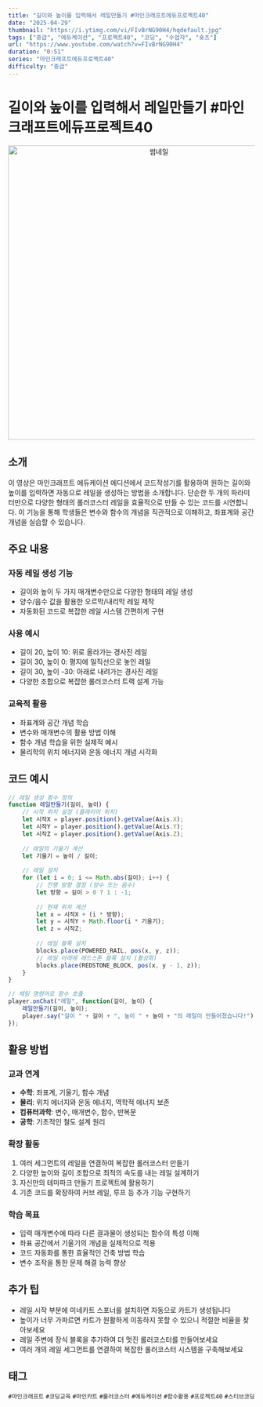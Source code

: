 ```yaml
--- 
title: "길이와 높이를 입력해서 레일만들기 #마인크래프트에듀프로젝트40"
date: "2025-04-29"
thumbnail: "https://i.ytimg.com/vi/FIvBrNG90H4/hqdefault.jpg"
tags: ["중급", "에듀케이션", "프로젝트40", "코딩", "수업자", "숏츠"]
url: "https://www.youtube.com/watch?v=FIvBrNG90H4"
duration: "0:51"
series: "마인크래프트에듀프로젝트40"
difficulty: "중급" 
--- 
```


# 길이와 높이를 입력해서 레일만들기 #마인크래프트에듀프로젝트40

<div align="center">
<img src="https://i.ytimg.com/vi/FIvBrNG90H4/hqdefault.jpg" alt="썸네일" width="600"/>
</div>

## 소개
이 영상은 마인크래프트 에듀케이션 에디션에서 코드작성기를 활용하여 원하는 길이와 높이를 입력하면 자동으로 레일을 생성하는 방법을 소개합니다. 단순한 두 개의 파라미터만으로 다양한 형태의 롤러코스터 레일을 효율적으로 만들 수 있는 코드를 시연합니다. 이 기능을 통해 학생들은 변수와 함수의 개념을 직관적으로 이해하고, 좌표계와 공간 개념을 실습할 수 있습니다.

## 주요 내용

### 자동 레일 생성 기능
- 길이와 높이 두 가지 매개변수만으로 다양한 형태의 레일 생성
- 양수/음수 값을 활용한 오르막/내리막 레일 제작
- 자동화된 코드로 복잡한 레일 시스템 간편하게 구현

### 사용 예시
- 길이 20, 높이 10: 위로 올라가는 경사진 레일
- 길이 30, 높이 0: 평지에 일직선으로 놓인 레일
- 길이 30, 높이 -30: 아래로 내려가는 경사진 레일
- 다양한 조합으로 복잡한 롤러코스터 트랙 설계 가능

### 교육적 활용
- 좌표계와 공간 개념 학습
- 변수와 매개변수의 활용 방법 이해
- 함수 개념 학습을 위한 실제적 예시
- 물리학의 위치 에너지와 운동 에너지 개념 시각화

## 코드 예시

```javascript
// 레일 생성 함수 정의
function 레일만들기(길이, 높이) {
    // 시작 위치 설정 (플레이어 위치)
    let 시작X = player.position().getValue(Axis.X);
    let 시작Y = player.position().getValue(Axis.Y);
    let 시작Z = player.position().getValue(Axis.Z);
    
    // 레일의 기울기 계산
    let 기울기 = 높이 / 길이;
    
    // 레일 설치
    for (let i = 0; i <= Math.abs(길이); i++) {
        // 진행 방향 결정 (양수 또는 음수)
        let 방향 = 길이 > 0 ? 1 : -1;
        
        // 현재 위치 계산
        let x = 시작X + (i * 방향);
        let y = 시작Y + Math.floor(i * 기울기);
        let z = 시작Z;
        
        // 레일 블록 설치
        blocks.place(POWERED_RAIL, pos(x, y, z));
        // 레일 아래에 레드스톤 블록 설치 (활성화)
        blocks.place(REDSTONE_BLOCK, pos(x, y - 1, z));
    }
}

// 채팅 명령어로 함수 호출
player.onChat("레일", function(길이, 높이) {
    레일만들기(길이, 높이);
    player.say("길이 " + 길이 + ", 높이 " + 높이 + "의 레일이 만들어졌습니다!");
});
```

## 활용 방법

### 교과 연계
- **수학**: 좌표계, 기울기, 함수 개념
- **물리**: 위치 에너지와 운동 에너지, 역학적 에너지 보존
- **컴퓨터과학**: 변수, 매개변수, 함수, 반복문
- **공학**: 기초적인 철도 설계 원리

### 확장 활동
1. 여러 세그먼트의 레일을 연결하여 복잡한 롤러코스터 만들기
2. 다양한 높이와 길이 조합으로 최적의 속도를 내는 레일 설계하기
3. 자신만의 테마파크 만들기 프로젝트에 활용하기
4. 기존 코드를 확장하여 커브 레일, 루프 등 추가 기능 구현하기

### 학습 목표
- 입력 매개변수에 따라 다른 결과물이 생성되는 함수의 특성 이해
- 좌표 공간에서 기울기의 개념을 실제적으로 적용
- 코드 자동화를 통한 효율적인 건축 방법 학습
- 변수 조작을 통한 문제 해결 능력 향상

## 추가 팁
- 레일 시작 부분에 미네카트 스포너를 설치하면 자동으로 카트가 생성됩니다
- 높이가 너무 가파르면 카트가 원활하게 이동하지 못할 수 있으니 적절한 비율을 찾아보세요
- 레일 주변에 장식 블록을 추가하여 더 멋진 롤러코스터를 만들어보세요
- 여러 개의 레일 세그먼트를 연결하여 복잡한 롤러코스터 시스템을 구축해보세요

## 태그
`#마인크래프트` `#코딩교육` `#마인카트` `#롤러코스터` `#에듀케이션` `#함수활용` `#프로젝트40` `#스티브코딩`
